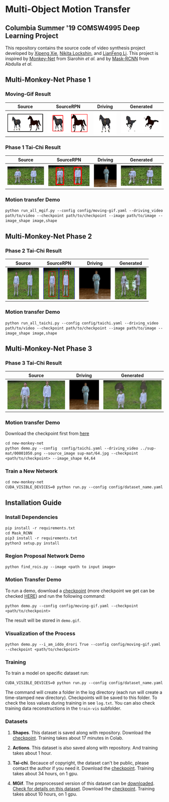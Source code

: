 # Multi-Object Motion Transfer
## Columbia Summer '19 COMSW4995 Deep Learning Project

This repository contains the source code of video synthesis project developed by [Xipeng Xie](https://github.com/Ageneinair), [Nikita Lockshin](https://github.com/Smthri), and [LianFeng Li](https://github.com/KnightLian). This project is inspired by [Monkey-Net](http://www.stulyakov.com/papers/monkey-net.html) from Siarohin *et al.* and by [Mask-RCNN](https://github.com/matterport/Mask_RCNN) from Abdulla *et al.*

## Multi-Monkey-Net Phase 1 

### Moving-Gif Result
| Source | SourceRPN | Driving | Generated |
| --- | --- | --- | --- |
| <img src="Images/P1MovingGif_Source.png"> | <img src="Images/P1MovingGif_SourceRPN.png"> |<img src="Images/MovingGif_Driving.gif"> |<img src="Images/P1MovingGif_Generated.gif">|
  
### Phase 1 Tai-Chi Result
| Source | SourceRPN | Driving | Generated |
| --- | --- | --- | --- |
| <img src="Images/P1TaiChi_Source.png" width="200"> | <img src="Images/P1TaiChi_SourceRPN.png" width="200"> |<img src="Images/TaiChi_Driving.gif" width="100"> |<img src="Images/P1TaiChi_Generated.gif" width="200">|

### Motion transfer Demo
```
python run_all_mgif.py --config config/moving-gif.yaml --driving_video path/to/video --checkpoint path/to/checkpoint --image path/to/image --image_shape image,shape
```

## Multi-Monkey-Net Phase 2

### Phase 2 Tai-Chi Result
| Source | SourceRPN | Driving | Generated |
| --- | --- | --- | --- |
| <img src="Images/P2TaiChi_Source.png" width="100"> | <img src="Images/P2TaiChi_SourceRPN.png" width="100"> |<img src="Images/TaiChi_Driving.gif" width="100"> |<img src="Images/P2TaiChi_Generated.gif" width="100">|

### Motion transfer Demo
```
python run_all_taichi.py --config config/taichi.yaml --driving_video path/to/video --checkpoint path/to/checkpoint --image path/to/image --image_shape image,shape
```

## Multi-Monkey-Net Phase 3

### Phase 3 Tai-Chi Result
| Source | Driving | Generated |
| --- | --- | --- |
| <img src="Images/P3TaiChi_Source.jpg" width="200"> |<img src="Images/TaiChi_Driving.gif" width="100"> |<img src="Images/P3TaiChi_Generated.gif" width="200">|

### Motion transfer Demo
Download the checkpoint first from [here](https://drive.google.com/file/d/1mSkQPe8TTILPdPHnEJiSKVLbbRgnD2Cu/view?usp=sharing)
```
cd new-monkey-net
python demo.py --config  config/taichi.yaml --driving_video ../sup-mat/00001050.png --source_image sup-mat/64.jpg --checkpoint <path/to/checkpoint> --image_shape 64,64
```
### Train a New Network
```
cd new-monkey-net
CUDA_VISIBLE_DEVICES=0 python run.py --config config/dataset_name.yaml
```

## Installation Guide

### Install Dependencies
```
pip install -r requirements.txt
cd Mask_RCNN
pip3 install -r requirements.txt
python3 setup.py install
```

### Region Proposal Network Demo
```
python find_rois.py --image <path to input image>
```

### Motion Transfer Demo 

To run a demo, download a [checkpoint](https://drive.google.com/file/d/1zR5Wp9iagHG379jsauLyLH_BTQQqatdF/view?usp=sharing) (more checkpoint we get can be checked [HERE](#Datasets)) and run the following command:
```
python demo.py --config config/moving-gif.yaml --checkpoint <path/to/checkpoint>
```
The result will be stored in ```demo.gif```.


### Visualization of the Process
```
python demo.py --i_am_iddo_drori True --config config/moving-gif.yaml --checkpoint <path/to/checkpoint>
```


### Training

To train a model on specific dataset run:
```
CUDA_VISIBLE_DEVICES=0 python run.py --config config/dataset_name.yaml
```
The command will create a folder in the log directory (each run will create a time-stamped new directory).
Checkpoints will be saved to this folder.
To check the loss values during training in see ```log.txt```.
You can also check training data reconstructions in the ```train-vis``` subfolder.


### Datasets

1) **Shapes**. This dataset is saved along with repository. Download the [checkpoint](https://drive.google.com/file/d/108KLShVodN_KxtGUGg9cRJm0lWF0dBkg/view?usp=sharing).
Training takes about 17 minutes in Colab.

2) **Actions**. This dataset is also saved along with repository.
 And training takes about 1 hour.

3) **Tai-chi**. Becauce of copyright, the dataset can't be public, please contact the author if you need it. Download the [checkpoint](https://drive.google.com/file/d/1WTjy6_WLavQOuVO11ZDCmPIN8T4esfu2/view?usp=sharing). Training takes about 34 hours, on 1 gpu.

4) **MGif**. The preprocessed version of this dataset can be [downloaded](https://yadi.sk/d/5VdqLARizmnj3Q).
 [Check for details on this dataset](sup-mat/MGif/README.md). Download the [checkpoint](https://drive.google.com/file/d/1zR5Wp9iagHG379jsauLyLH_BTQQqatdF/view?usp=sharing). Training takes about 10 hours, on 1 gpu.

